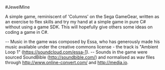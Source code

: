 #JewelMine

A simple game, reminiscent of 'Columns' on the Sega GameGear, written as an exercise to flex skills and try my hand at a simple game in pure C# without using a game SDK. This will hopefully give others some ideas on coding a game in C#.

-- Music in the game was composed by Essa, who has generously made his music available under the creative commons license - the track is "Ambient Loop 1" (https://soundcloud.com/essa-1).
-- Sounds in the game were sourced SoundBible (http://soundbible.com/) and normalised as wav files through http://www.online-convert.com/ and http://media.io.